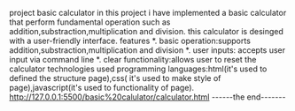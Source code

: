 project basic calculator
  in this project i have implemented a basic calculator that perform fundamental operation such as addition,substraction,multiplication and division.
   this calculator is desinged with a user-friendly interface.
   features
  *. basic operation:supports addition,substraction,multiplication and division
  *. user inputs: accepts user input via command line
  *. clear functionality:allows user to reset the calculator
technologies used
   programming languages:html(it's used to defined the structure page),css( it's used to make style of page),javascript(it's used to functionality of page).
   http://127.0.0.1:5500/basic%20calulator/calculator.html
------the end-------
